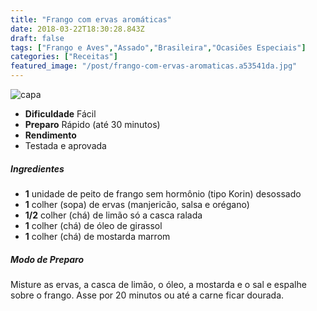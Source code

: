 ```yaml
---
title: "Frango com ervas aromáticas"
date: 2018-03-22T18:30:28.843Z
draft: false
tags: ["Frango e Aves","Assado","Brasileira","Ocasiões Especiais"]
categories: ["Receitas"]
featured_image: "/post/frango-com-ervas-aromaticas.a53541da.jpg"
---
```


![capa](/post/frango-com-ervas-aromaticas.a53541da.jpg)

*   **Dificuldade** Fácil
*   **Preparo** Rápido (até 30 minutos)
*   **Rendimento**
*   Testada e aprovada
    

##### Ingredientes

*   **1** unidade de peito de frango sem hormônio (tipo Korin) desossado
*   **1** colher (sopa) de ervas (manjericão, salsa e orégano)
*   **1/2** colher (chá) de limão só a casca ralada
*   **1** colher (chá) de óleo de girassol
*   **1** colher (chá) de mostarda marrom

##### Modo de Preparo

Misture as ervas, a casca de limão, o óleo, a mostarda e o sal e espalhe sobre o frango. Asse por 20 minutos ou até a carne ficar dourada.
